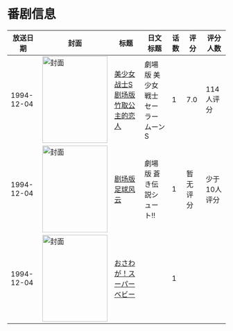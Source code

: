 # 番剧信息

|放送日期|封面|标题|日文标题|话数|评分|评分人数|
|---|---|---|---|---|---|---|
|1994-12-04|<img src="https://lain.bgm.tv/pic/cover/c/0a/3b/5437_gxpL4.jpg" alt="封面" style="width:150px;height:200px;object-fit:cover;">|[美少女战士S剧场版 竹取公主的恋人](https://bangumi.tv/subject/5437)|劇場版 美少女戦士セーラームーンS|1|7.0|114人评分|
|1994-12-04|<img src="https://lain.bgm.tv/pic/cover/c/1c/12/377972_33v32.jpg" alt="封面" style="width:150px;height:200px;object-fit:cover;">|[剧场版 足球风云](https://bangumi.tv/subject/377972)|劇場版 蒼き伝説シュート!!|1|暂无评分|少于10人评分|
|1994-12-04|<img src="https://lain.bgm.tv/pic/cover/c/40/dd/503996_7TYEJ.jpg" alt="封面" style="width:150px;height:200px;object-fit:cover;">|[おさわが！スーパーベビー](https://bangumi.tv/subject/503996)||1|||
